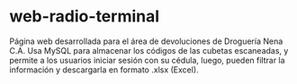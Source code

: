 # web-radio-terminal
Página web desarrollada para el área de devoluciones de Droguería Nena C.A. Usa MySQL para almacenar los códigos de las cubetas escaneadas, y permite a los usuarios iniciar sesión con su cédula, luego, pueden filtrar la información y descargarla en formato .xlsx (Excel).
